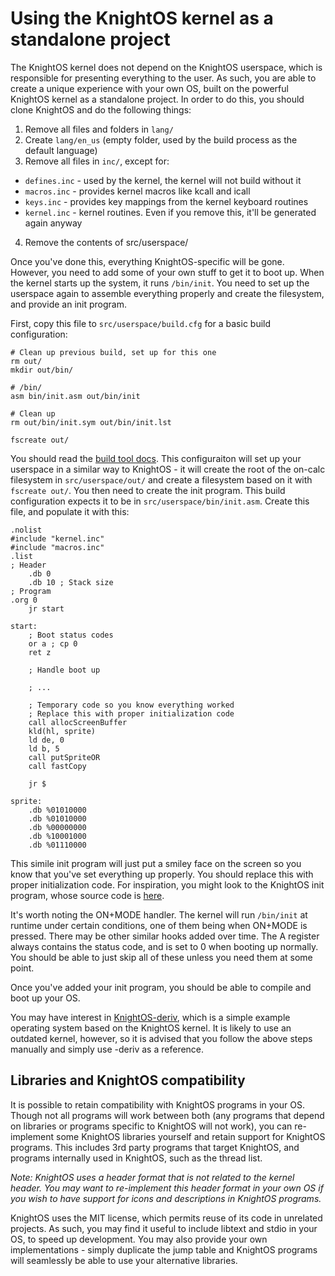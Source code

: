 # Using the KnightOS kernel as a standalone project

The KnightOS kernel does not depend on the KnightOS userspace, which is responsible for presenting everything
to the user. As such, you are able to create a unique experience with your own OS, built on the powerful
KnightOS kernel as a standalone project. In order to do this, you should clone KnightOS and do the following
things:

1. Remove all files and folders in `lang/`
2. Create `lang/en_us` (empty folder, used by the build process as the default language)
3. Remove all files in `inc/`, except for:
  * `defines.inc` - used by the kernel, the kernel will not build without it
  * `macros.inc` - provides kernel macros like kcall and icall
  * `keys.inc` - provides key mappings from the kernel keyboard routines
  * `kernel.inc` - kernel routines. Even if you remove this, it'll be generated again anyway
4. Remove the contents of src/userspace/

Once you've done this, everything KnightOS-specific will be gone. However, you need to add some of your own
stuff to get it to boot up. When the kernel starts up the system, it runs `/bin/init`. You need to set up the
userspace again to assemble everything properly and create the filesystem, and provide an init program.

First, copy this file to `src/userspace/build.cfg` for a basic build configuration:

    # Clean up previous build, set up for this one
    rm out/
    mkdir out/bin/
    
    # /bin/
    asm bin/init.asm out/bin/init
    
    # Clean up
    rm out/bin/init.sym out/bin/init.lst
    
    fscreate out/

You should read the [build tool docs](https://github.com/SirCmpwn/KnightOS/tree/master/docs/build). This configuraiton
will set up your userspace in a similar way to KnightOS - it will create the root of the on-calc filesystem in
`src/userspace/out/` and create a filesystem based on it with `fscreate out/`. You then need to create the init program.
This build configuration expects it to be in `src/userspace/bin/init.asm`. Create this file, and populate it with this:

    .nolist
    #include "kernel.inc"
    #include "macros.inc"
    .list
    ; Header
        .db 0
        .db 10 ; Stack size
    ; Program
    .org 0
        jr start
        
    start:
        ; Boot status codes
        or a ; cp 0
        ret z
        
        ; Handle boot up
        
        ; ...
        
        ; Temporary code so you know everything worked
        ; Replace this with proper initialization code
        call allocScreenBuffer
        kld(hl, sprite)
        ld de, 0
        ld b, 5
        call putSpriteOR
        call fastCopy
        
        jr $
        
    sprite:
        .db %01010000
        .db %01010000
        .db %00000000
        .db %10001000
        .db %01110000

This simile init program will just put a smiley face on the screen so you know that you've set everything up properly.
You should replace this with proper initialization code. For inspiration, you might look to the KnightOS init program,
whose source code is [here](https://github.com/SirCmpwn/KnightOS/blob/master/src/userspace/bin/init.asm).

It's worth noting the ON+MODE handler. The kernel will run `/bin/init` at runtime under certain conditions, one of them
being when ON+MODE is pressed. There may be other similar hooks added over time. The A register always contains the
status code, and is set to 0 when booting up normally. You should be able to just skip all of these unless you need them
at some point.

Once you've added your init program, you should be able to compile and boot up your OS.

You may have interest in [KnightOS-deriv](https://github.com/SirCmpwn/KnightOS-Deriv), which is a simple example operating
system based on the KnightOS kernel. It is likely to use an outdated kernel, however, so it is advised that you follow the
above steps manually and simply use -deriv as a reference.

## Libraries and KnightOS compatibility

It is possible to retain compatibility with KnightOS programs in your OS. Though not all programs will work between both
(any programs that depend on libraries or programs specific to KnightOS will not work), you can re-implement some KnightOS
libraries yourself and retain support for KnightOS programs. This includes 3rd party programs that target KnightOS, and
programs internally used in KnightOS, such as the thread list.

*Note: KnightOS uses a header format that is not related to the kernel header. You may want to re-implement this header
format in your own OS if you wish to have support for icons and descriptions in KnightOS programs.*

KnightOS uses the MIT license, which permits reuse of its code in unrelated projects. As such, you may find it useful to
include libtext and stdio in your OS, to speed up development. You may also provide your own implementations - simply
duplicate the jump table and KnightOS programs will seamlessly be able to use your alternative libraries.